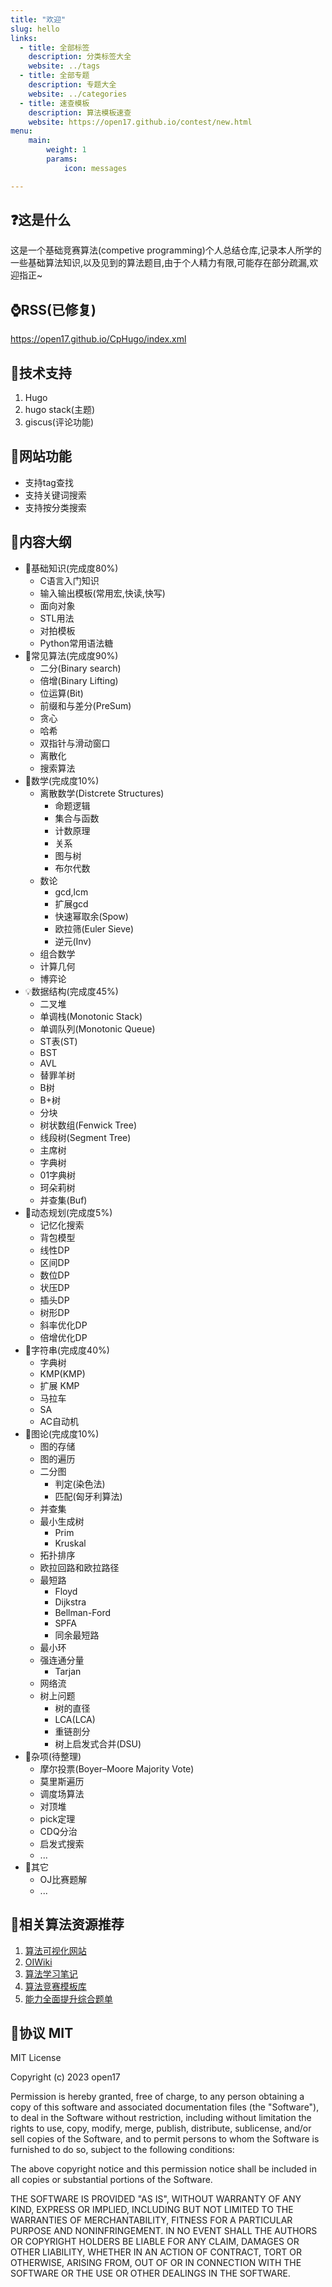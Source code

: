 ```yaml
---
title: "欢迎"
slug: hello
links:
  - title: 全部标签
    description: 分类标签大全
    website: ../tags
  - title: 全部专题
    description: 专题大全
    website: ../categories
  - title: 速查模板
    description: 算法模板速查
    website: https://open17.github.io/contest/new.html
menu:
    main: 
        weight: 1
        params:
            icon: messages

---
```

## ❓这是什么
这是一个基础竞赛算法(competive programming)个人总结仓库,记录本人所学的一些基础算法知识,以及见到的算法题目,由于个人精力有限,可能存在部分疏漏,欢迎指正~    
## ⌚RSS(已修复)
https://open17.github.io/CpHugo/index.xml     
## 🔱技术支持
1. Hugo
2. hugo stack(主题)
3. giscus(评论功能)

## 🌠网站功能
- 支持tag查找
- 支持关键词搜索
- 支持按分类搜索
## 🌃内容大纲
- 🥰基础知识(完成度80%)
    - C语言入门知识
    - 输入输出模板(常用宏,快读,快写)
    - 面向对象
    - STL用法
    - 对拍模板
    - Python常用语法糖
- 💖常见算法(完成度90%)
    - 二分(Binary search)
    - 倍增(Binary Lifting)
    - 位运算(Bit)
    - 前缀和与差分(PreSum)
    - 贪心
    - 哈希
    - 双指针与滑动窗口
    - 离散化
    - 搜索算法
- 🤯数学(完成度10%)
    - 离散数学(Distcrete Structures)
        - 命题逻辑
        - 集合与函数
        - 计数原理
        - 关系
        - 图与树
        - 布尔代数
    - 数论
        - gcd,lcm
        - 扩展gcd
        - 快速幂取余(Spow)
        - 欧拉筛(Euler Sieve)
        - 逆元(Inv)
    - 组合数学
    - 计算几何
    - 博弈论
- 💡数据结构(完成度45%)
    - 二叉堆
    - 单调栈(Monotonic Stack)
    - 单调队列(Monotonic Queue)
    - ST表(ST)
    - BST
    - AVL
    - 替罪羊树
    - B树
    - B+树
    - 分块
    - 树状数组(Fenwick Tree)
    - 线段树(Segment Tree)
    - 主席树
    - 字典树
    - 01字典树
    - 珂朵莉树
    - 并查集(Buf)
- 💎动态规划(完成度5%)
    - 记忆化搜索
    - 背包模型
    - 线性DP
    - 区间DP
    - 数位DP
    - 状压DP
    - 插头DP
    - 树形DP
    - 斜率优化DP
    - 倍增优化DP
- 🔖字符串(完成度40%)
    - 字典树
    - KMP(KMP)
    - 扩展 KMP
    - 马拉车
    - SA
    - AC自动机
- 🔭图论(完成度10%)
    - 图的存储
    - 图的遍历
    - 二分图
        - 判定(染色法)
        - 匹配(匈牙利算法)
    - 并查集
    - 最小生成树
        - Prim
        - Kruskal
    - 拓扑排序
    - 欧拉回路和欧拉路径
    - 最短路
        - Floyd
        - Dijkstra
        - Bellman-Ford
        - SPFA
        - 同余最短路
    - 最小环
    - 强连通分量
        - Tarjan
    - 网络流
    - 树上问题
        - 树的直径
        - LCA(LCA)
        - 重链剖分
        - 树上启发式合并(DSU)
- 🔑杂项(待整理)
    - 摩尔投票(Boyer–Moore Majority Vote)
    - 莫里斯遍历
    - 调度场算法
    - 对顶堆
    - pick定理
    - CDQ分治
    - 启发式搜索
    - ...
- 🍬其它
    - OJ比赛题解
    - ...

## 🌈相关算法资源推荐
1. [算法可视化网站](https://visualgo.net/zh/)
2. [OIWiki](https://oi-wiki.org/)
3. [算法学习笔记](https://zhuanlan.zhihu.com/p/105467597)
4. [算法竞赛模板库](https://github.com/EndlessCheng/codeforces-go)
5. [能力全面提升综合题单](https://studyingfather.com/archives/841)


## 🔅协议 MIT
MIT License

Copyright (c) 2023 open17

Permission is hereby granted, free of charge, to any person obtaining a copy
of this software and associated documentation files (the "Software"), to deal
in the Software without restriction, including without limitation the rights
to use, copy, modify, merge, publish, distribute, sublicense, and/or sell
copies of the Software, and to permit persons to whom the Software is
furnished to do so, subject to the following conditions:

The above copyright notice and this permission notice shall be included in all
copies or substantial portions of the Software.

THE SOFTWARE IS PROVIDED "AS IS", WITHOUT WARRANTY OF ANY KIND, EXPRESS OR
IMPLIED, INCLUDING BUT NOT LIMITED TO THE WARRANTIES OF MERCHANTABILITY,
FITNESS FOR A PARTICULAR PURPOSE AND NONINFRINGEMENT. IN NO EVENT SHALL THE
AUTHORS OR COPYRIGHT HOLDERS BE LIABLE FOR ANY CLAIM, DAMAGES OR OTHER
LIABILITY, WHETHER IN AN ACTION OF CONTRACT, TORT OR OTHERWISE, ARISING FROM,
OUT OF OR IN CONNECTION WITH THE SOFTWARE OR THE USE OR OTHER DEALINGS IN THE
SOFTWARE.



